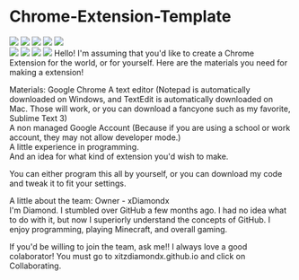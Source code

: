 # Chrome-Extension-Template
[![](https://img.shields.io/github/stars/xItzDiamondx/Chrome-Extension-Template?color=blue&style=flat-square)](https://github.com/xItzDiamondx/Chrome-Extension-Template/stargazers) 
[![](https://img.shields.io/github/forks/xItzDiamondx/Chrome-Extension-Template?color=blue&style=flat-square)](https://github.com/xItzDiamondx/website/network/members)
[![](https://img.shields.io/github/watchers/xItzDiamondx/Chrome-Extension-Template?color=blue&style=flat-square)](https://github.com/xItzDiamondx/Chrome-Extension-Template/watchers) 
[![](https://img.shields.io/github/issues/xItzDiamondx/Chrome-Extension-Template?color=green&style=flat-square)](https://github.com/xItzDiamondx/Chrome-Extension-Template/issues) 
[![](https://img.shields.io/github/issues-pr/xItzDiamondx/Chrome-Extension-Template?color=green&style=flat-square)](https://github.com/xItzDiamondx/Chrome-Extension-Template/pulls)   
[![](https://img.shields.io/github/v/release/xItzDiamondx/Chrome-Extension-Template?style=flat-square&logo=github&logoColor=white&label=version&color=181717)](https://github.com/xItzDiamondx/website/releases)
[![](https://img.shields.io/github/downloads/xItzDiamondx/Chrome-Extension-Template/total?style=flat-square&logo=github&logoColor=white&label=downloads&color=181717)](https://github.com/xItzDiamondx/website/releases)
[![](https://img.shields.io/badge/discuss-on_github-181717.svg?style=flat-square)](https://github.com/xItzDiamondx/Chrome-Extension-Template/discussions)
[![](https://img.shields.io/badge/website-xitzdiamondx.github.io-logo.png?style=flat-square)](https://xitzdiamondx.github.io)
Hello! I'm assuming that you'd like to create a Chrome Extension for the world, or for yourself. Here are the materials you need for making a extension!  

Materials:
Google Chrome
A text editor (Notepad is automatically downloaded on Windows, and TextEdit is automatically downloaded on Mac. Those will work, or you can download a fancyone such as my favorite, Sublime Text 3)  
A non managed Google Account (Because if you are using a school or work account, they may not allow developer mode.)  
A little experience in programming.  
And an idea for what kind of extension you'd wish to make.  

You can either program this all by yourself, or you can download my code and tweak it to fit your settings.

A little about the team:
Owner - xDiamondx  
I'm Diamond. I stumbled over GitHub a few months ago. I had no idea what to do with it, but now I superiorly understand the concepts of GitHub. I enjoy programming, playing Minecraft, and overall gaming.  


If you'd be willing to join the team, ask me!! I always love a good colaborator! You must go to xitzdiamondx.github.io and click on Collaborating.
